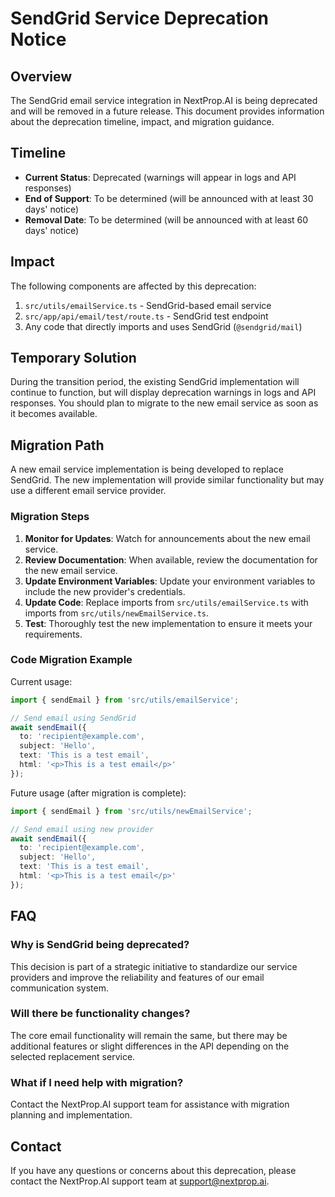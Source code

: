 # SendGrid Service Deprecation Notice

## Overview

The SendGrid email service integration in NextProp.AI is being deprecated and will be removed in a future release. This document provides information about the deprecation timeline, impact, and migration guidance.

## Timeline

- **Current Status**: Deprecated (warnings will appear in logs and API responses)
- **End of Support**: To be determined (will be announced with at least 30 days' notice)
- **Removal Date**: To be determined (will be announced with at least 60 days' notice)

## Impact

The following components are affected by this deprecation:

1. `src/utils/emailService.ts` - SendGrid-based email service
2. `src/app/api/email/test/route.ts` - SendGrid test endpoint
3. Any code that directly imports and uses SendGrid (`@sendgrid/mail`)

## Temporary Solution

During the transition period, the existing SendGrid implementation will continue to function, but will display deprecation warnings in logs and API responses. You should plan to migrate to the new email service as soon as it becomes available.

## Migration Path

A new email service implementation is being developed to replace SendGrid. The new implementation will provide similar functionality but may use a different email service provider.

### Migration Steps

1. **Monitor for Updates**: Watch for announcements about the new email service.
2. **Review Documentation**: When available, review the documentation for the new email service.
3. **Update Environment Variables**: Update your environment variables to include the new provider's credentials.
4. **Update Code**: Replace imports from `src/utils/emailService.ts` with imports from `src/utils/newEmailService.ts`.
5. **Test**: Thoroughly test the new implementation to ensure it meets your requirements.

### Code Migration Example

Current usage:

```typescript
import { sendEmail } from 'src/utils/emailService';

// Send email using SendGrid
await sendEmail({
  to: 'recipient@example.com',
  subject: 'Hello',
  text: 'This is a test email',
  html: '<p>This is a test email</p>'
});
```

Future usage (after migration is complete):

```typescript
import { sendEmail } from 'src/utils/newEmailService';

// Send email using new provider
await sendEmail({
  to: 'recipient@example.com',
  subject: 'Hello',
  text: 'This is a test email',
  html: '<p>This is a test email</p>'
});
```

## FAQ

### Why is SendGrid being deprecated?

This decision is part of a strategic initiative to standardize our service providers and improve the reliability and features of our email communication system.

### Will there be functionality changes?

The core email functionality will remain the same, but there may be additional features or slight differences in the API depending on the selected replacement service.

### What if I need help with migration?

Contact the NextProp.AI support team for assistance with migration planning and implementation.

## Contact

If you have any questions or concerns about this deprecation, please contact the NextProp.AI support team at support@nextprop.ai. 